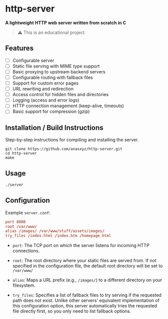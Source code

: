 # http-server

**A lightweight HTTP web server written from scratch in C**

> ⚠️ This is an educational project.

## Features

- [ ] Configurable server
- [ ] Static file serving with MIME type support  
- [ ] Basic proxying to upstream backend servers  
- [ ] Configurable routing with fallback files  
- [ ] Support for custom error pages  
- [ ] URL rewriting and redirection  
- [ ] Access control for hidden files and directories  
- [ ] Logging (access and error logs)  
- [ ] HTTP connection management (keep-alive, timeouts)  
- [ ] Basic support for compression (gzip)

## Installation / Build Instructions

Step-by-step instructions for compiling and installing the server.

```
git clone https://github.com/anasxyz/http-server.git
cd http-server
make
```


## Usage

```bash
./server
```

## Configuration

Example `server.conf`:

```conf
port 8080
root /var/www/
alias /images/ /var/www/stuff/assets/images/
try_files /index.html /index.htm /homepage.html
```
-   `port`: The TCP port on which the server listens for incoming HTTP connections.
    
-   `root`: The root directory where your static files are served from. If not specified in the configuration file, the default root directory will be set to ```/var/www/```
    
-   `alias`: Maps a URL prefix (e.g., `/images/`) to a different directory on your filesystem.
    
-   `try_files`: Specifies a list of fallback files to try serving if the requested path does not exist. Unlike other servers' equivalent implementation of this configuration option, this server automatically tries the requested file directly first, so you only need to list fallback options.
